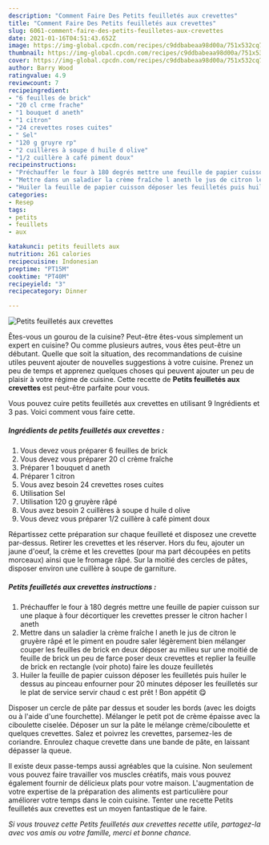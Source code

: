 ```yaml
---
description: "Comment Faire Des Petits feuilletés aux crevettes"
title: "Comment Faire Des Petits feuilletés aux crevettes"
slug: 6061-comment-faire-des-petits-feuilletes-aux-crevettes
date: 2021-01-16T04:51:43.652Z
image: https://img-global.cpcdn.com/recipes/c9ddbabeaa98d00a/751x532cq70/petits-feuilletes-aux-crevettes-photo-principale-de-la-recette.jpg
thumbnail: https://img-global.cpcdn.com/recipes/c9ddbabeaa98d00a/751x532cq70/petits-feuilletes-aux-crevettes-photo-principale-de-la-recette.jpg
cover: https://img-global.cpcdn.com/recipes/c9ddbabeaa98d00a/751x532cq70/petits-feuilletes-aux-crevettes-photo-principale-de-la-recette.jpg
author: Barry Wood
ratingvalue: 4.9
reviewcount: 7
recipeingredient:
- "6 feuilles de brick"
- "20 cl crme frache"
- "1 bouquet d aneth"
- "1 citron"
- "24 crevettes roses cuites"
- " Sel"
- "120 g gruyre rp"
- "2 cuillères à soupe d huile d olive"
- "1/2 cuillère à café piment doux"
recipeinstructions:
- "Préchauffer le four à 180 degrés mettre une feuille de papier cuisson sur une plaque à four décortiquer les crevettes presser le citron hacher l aneth"
- "Mettre dans un saladier la crème fraîche l aneth le jus de citron le gruyère râpé et le piment en poudre saler légèrement bien mélanger couper les feuilles de brick en deux déposer au milieu sur une moitié de feuille de brick un peu de farce poser deux crevettes et replier la feuille de brick en rectangle (voir photo) faire les douze feuilletés"
- "Huiler la feuille de papier cuisson déposer les feuilletés puis huiler le dessus au pinceau enfourner pour 20 minutes déposer les feuilletés sur le plat de service servir chaud c est prêt ! Bon appétit 😋"
categories:
- Resep
tags:
- petits
- feuillets
- aux

katakunci: petits feuillets aux 
nutrition: 261 calories
recipecuisine: Indonesian
preptime: "PT15M"
cooktime: "PT40M"
recipeyield: "3"
recipecategory: Dinner

---
```



![Petits feuilletés aux crevettes](https://img-global.cpcdn.com/recipes/c9ddbabeaa98d00a/751x532cq70/petits-feuilletes-aux-crevettes-photo-principale-de-la-recette.jpg)

Êtes-vous un gourou de la cuisine? Peut-être êtes-vous simplement un expert en cuisine? Ou comme plusieurs autres, vous êtes peut-être un débutant. Quelle que soit la situation, des recommandations de cuisine utiles peuvent ajouter de nouvelles suggestions à votre cuisine. Prenez un peu de temps et apprenez quelques choses qui peuvent ajouter un peu de plaisir à votre régime de cuisine. Cette recette de <strong> Petits feuilletés aux crevettes </strong> est peut-être parfaite pour vous.

<!--inarticleads1-->

Vous pouvez cuire petits feuilletés aux crevettes en utilisant 9 Ingrédients et 3 pas. Voici comment vous faire cette.

##### Ingrédients de petits feuilletés aux crevettes :

1. Vous devez vous préparer 6 feuilles de brick
1. Vous devez vous préparer 20 cl crème fraîche
1. Préparer 1 bouquet d aneth
1. Préparer 1 citron
1. Vous avez besoin 24 crevettes roses cuites
1. Utilisation  Sel
1. Utilisation 120 g gruyère râpé
1. Vous avez besoin 2 cuillères à soupe d huile d olive
1. Vous devez vous préparer 1/2 cuillère à café piment doux


Répartissez cette préparation sur chaque feuilleté et disposez une crevette par-dessus. Retirer les crevettes et les réserver. Hors du feu, ajouter un jaune d&#39;oeuf, la crème et les crevettes (pour ma part découpées en petits morceaux) ainsi que le fromage râpé. Sur la moitié des cercles de pâtes, disposer environ une cuillère à soupe de garniture. 

<!--inarticleads2-->

##### Petits feuilletés aux crevettes instructions :

1. Préchauffer le four à 180 degrés mettre une feuille de papier cuisson sur une plaque à four décortiquer les crevettes presser le citron hacher l aneth
1. Mettre dans un saladier la crème fraîche l aneth le jus de citron le gruyère râpé et le piment en poudre saler légèrement bien mélanger couper les feuilles de brick en deux déposer au milieu sur une moitié de feuille de brick un peu de farce poser deux crevettes et replier la feuille de brick en rectangle (voir photo) faire les douze feuilletés
1. Huiler la feuille de papier cuisson déposer les feuilletés puis huiler le dessus au pinceau enfourner pour 20 minutes déposer les feuilletés sur le plat de service servir chaud c est prêt ! Bon appétit 😋


Disposer un cercle de pâte par dessus et souder les bords (avec les doigts ou à l&#39;aide d&#39;une fourchette). Mélanger le petit pot de crème épaisse avec la ciboulette ciselée. Déposer un sur la pâte le mélange crème/ciboulette et quelques crevettes. Salez et poivrez les crevettes, parsemez-les de coriandre. Enroulez chaque crevette dans une bande de pâte, en laissant dépasser la queue. 

<!--inarticleads1-->

<p>
Il existe deux passe-temps aussi agréables que la cuisine. Non seulement vous pouvez faire travailler vos muscles créatifs, mais vous pouvez également fournir de délicieux plats pour votre maison. L'augmentation de votre expertise de la préparation des aliments est particulière pour améliorer votre temps dans le coin cuisine. Tenter une recette Petits feuilletés aux crevettes est un moyen fantastique de le faire.
</p>

<p>
<i>Si vous trouvez cette Petits feuilletés aux crevettes recette utile, partagez-la avec vos amis ou votre famille, merci et bonne chance.</i>
</p>
